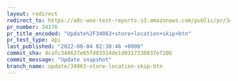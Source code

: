 ```yaml
---
layout: redirect
redirect_to: https://a8c-woo-test-reports.s3.amazonaws.com/public/pr/34176/api/index.html
pr_number: 34176
pr_title_encoded: "Update%2F34063+store+location+skip+btn"
pr_test_type: api
last_published: "2022-08-04 02:38:46 +0000"
commit_sha: dcafc344637e65fd03314de1d0317338037ef20b
commit_message: "Update snapshot"
branch_name: update/34063-store-location-skip-btn
---
```

